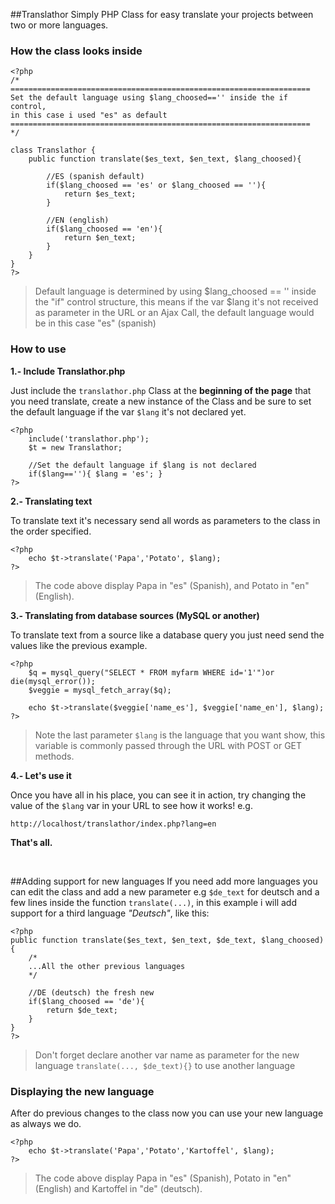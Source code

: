 ##Translathor
Simply PHP Class for easy translate your projects between two or more languages.

### How the class looks inside
	
	<?php 
	/*
	===================================================================
	Set the default language using $lang_choosed=='' inside the if control,
	in this case i used "es" as default 
	===================================================================
	*/

	class Translathor {
		public function translate($es_text, $en_text, $lang_choosed){
	
			//ES (spanish default)
			if($lang_choosed == 'es' or $lang_choosed == ''){
				return $es_text;
			}
			
			//EN (english)
			if($lang_choosed == 'en'){
				return $en_text;
			}
		}
	}
	?>
>Default language is determined by using $lang_choosed == '' inside the "if" control structure, this means if the var $lang it's not received as parameter in the URL or an Ajax Call, the default language would be in this case "es" (spanish)

### How to use

**1.- Include Translathor.php**

Just include the `translathor.php` Class at the **beginning of the page** that you need translate, create a new instance of the Class and be sure to set the default language if the var `$lang` it's not declared yet.

	<?php 
		include('translathor.php');
		$t = new Translathor;
		
		//Set the default language if $lang is not declared
		if($lang==''){ $lang = 'es'; } 
	?>
**2.- Translating text**

To translate text it's necessary send all words as parameters to the class in the order specified.

	<?php 
		echo $t->translate('Papa','Potato', $lang);  
	?>

>The code above display Papa in "es" (Spanish), and Potato in "en" (English).

**3.- Translating from database sources (MySQL or another)**

To translate text from a source like a database query you just need send the values like the previous example.

	<?php 
		$q = mysql_query("SELECT * FROM myfarm WHERE id='1'")or die(mysql_error());
		$veggie = mysql_fetch_array($q);

		echo $t->translate($veggie['name_es'], $veggie['name_en'], $lang); 
	?>
>Note the last parameter `$lang` is the language that you want show, this variable is commonly passed through the URL with POST or GET methods. 

**4.- Let's use it**

Once you have all in his place, you can see it in action, try changing the value of the `$lang` var in your URL to see how it works! e.g.
	
	http://localhost/translathor/index.php?lang=en

**That's all.**

<br>

##Adding support for new languages
If you need add more languages you can edit the class and add a new parameter e.g `$de_text` for deutsch and a few lines inside the function `translate(...)`, in this example i will add support for a third language *"Deutsch"*, like this:  
	
	<?php
	public function translate($es_text, $en_text, $de_text, $lang_choosed){
		/*
		...All the other previous languages		
		*/

		//DE (deutsch) the fresh new
		if($lang_choosed == 'de'){
			return $de_text;
		}
	}
	?>

>Don't forget declare another var name as parameter for the new language `translate(..., $de_text){}` to use another language

### Displaying the new language
After do previous changes to the class now you can use your new language as always we do.
 
	<?php 
		echo $t->translate('Papa','Potato','Kartoffel', $lang);
	?>
>The code above display Papa in "es" (Spanish), Potato in "en" (English) and Kartoffel in "de" (deutsch).